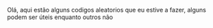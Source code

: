 Olá, aqui estão alguns codigos aleatorios que eu estive a fazer, alguns podem ser úteis enquanto outros não
